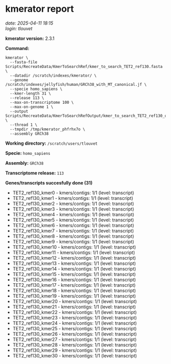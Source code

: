 # kmerator report
*date: 2025-04-11 18:15*  
*login: tlouvet*

**kmerator version:** 2.3.1

**Command:**

```
kmerator \
  --fasta-file Scripts/RecreateData/KmerToSearchRef/kmer_to_search_TET2_ref130.fasta \
  --datadir /scratch/indexes/kmerator/ \
  --genome /scratch/indexes/jellyfish/human/GRCh38_with_MT_canonical.jf \
  --specie homo_sapiens \
  --kmer-length 31 \
  --release 113 \
  --max-on-transcriptome 100 \
  --max-on-genome 1 \
  --output Scripts/RecreateData/KmerToSearchRefOutput/kmer_to_search_TET2_ref130_output \
  --thread 1 \
  --tmpdir /tmp/kmerator_phfrhx7o \
  --assembly GRCh38
```

**Working directory:** `/scratch/users/tlouvet`

**Specie:** `homo_sapiens`

**Assembly:** `GRCh38`

**Transcriptome release:** `113`

**Genes/transcripts succesfully done (31)**

- TET2_ref130_kmer0 - kmers/contigs: 1/1 (level: transcript)
- TET2_ref130_kmer1 - kmers/contigs: 1/1 (level: transcript)
- TET2_ref130_kmer2 - kmers/contigs: 1/1 (level: transcript)
- TET2_ref130_kmer3 - kmers/contigs: 1/1 (level: transcript)
- TET2_ref130_kmer4 - kmers/contigs: 1/1 (level: transcript)
- TET2_ref130_kmer5 - kmers/contigs: 1/1 (level: transcript)
- TET2_ref130_kmer6 - kmers/contigs: 1/1 (level: transcript)
- TET2_ref130_kmer7 - kmers/contigs: 1/1 (level: transcript)
- TET2_ref130_kmer8 - kmers/contigs: 1/1 (level: transcript)
- TET2_ref130_kmer9 - kmers/contigs: 1/1 (level: transcript)
- TET2_ref130_kmer10 - kmers/contigs: 1/1 (level: transcript)
- TET2_ref130_kmer11 - kmers/contigs: 1/1 (level: transcript)
- TET2_ref130_kmer12 - kmers/contigs: 1/1 (level: transcript)
- TET2_ref130_kmer13 - kmers/contigs: 1/1 (level: transcript)
- TET2_ref130_kmer14 - kmers/contigs: 1/1 (level: transcript)
- TET2_ref130_kmer15 - kmers/contigs: 1/1 (level: transcript)
- TET2_ref130_kmer16 - kmers/contigs: 1/1 (level: transcript)
- TET2_ref130_kmer17 - kmers/contigs: 1/1 (level: transcript)
- TET2_ref130_kmer18 - kmers/contigs: 1/1 (level: transcript)
- TET2_ref130_kmer19 - kmers/contigs: 1/1 (level: transcript)
- TET2_ref130_kmer20 - kmers/contigs: 1/1 (level: transcript)
- TET2_ref130_kmer21 - kmers/contigs: 1/1 (level: transcript)
- TET2_ref130_kmer22 - kmers/contigs: 1/1 (level: transcript)
- TET2_ref130_kmer23 - kmers/contigs: 1/1 (level: transcript)
- TET2_ref130_kmer24 - kmers/contigs: 1/1 (level: transcript)
- TET2_ref130_kmer25 - kmers/contigs: 1/1 (level: transcript)
- TET2_ref130_kmer26 - kmers/contigs: 1/1 (level: transcript)
- TET2_ref130_kmer27 - kmers/contigs: 1/1 (level: transcript)
- TET2_ref130_kmer28 - kmers/contigs: 1/1 (level: transcript)
- TET2_ref130_kmer29 - kmers/contigs: 1/1 (level: transcript)
- TET2_ref130_kmer30 - kmers/contigs: 1/1 (level: transcript)
